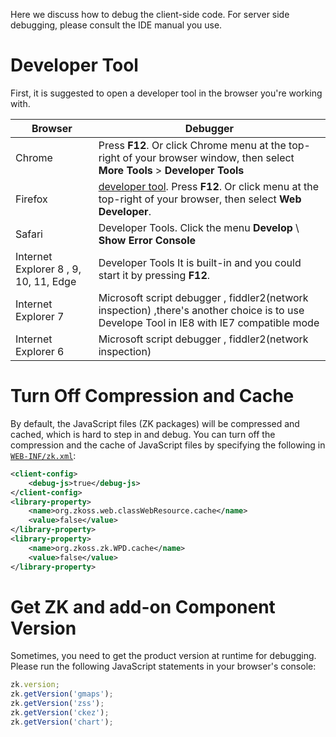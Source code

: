 Here we discuss how to debug the client-side code. For server side
debugging, please consult the IDE manual you use.

# Developer Tool

First, it is suggested to open a developer tool in the browser you're
working with.

| Browser                               | Debugger                                                                                                                                                        |
|---------------------------------------|-----------------------------------------------------------------------------------------------------------------------------------------------------------------|
| Chrome                                | Press **F12**. Or click Chrome menu at the top-right of your browser window, then select **More Tools** \> **Developer Tools**                                  |
| Firefox                               | [developer tool](https://developer.mozilla.org/en-US/docs/Tools). Press **F12**. Or click menu at the top-right of your browser, then select **Web Developer**. |
| Safari                                | Developer Tools. Click the menu **Develop** \\ **Show Error Console**                                                                                           |
| Internet Explorer 8 , 9, 10, 11, Edge | Developer Tools It is built-in and you could start it by pressing **F12**.                                                                                      |
| Internet Explorer 7                   | Microsoft script debugger , fiddler2(network inspection) ,there's another choice is to use Develope Tool in IE8 with IE7 compatible mode                        |
| Internet Explorer 6                   | Microsoft script debugger , fiddler2(network inspection)                                                                                                        |

# Turn Off Compression and Cache

By default, the JavaScript files (ZK packages) will be compressed and
cached, which is hard to step in and debug. You can turn off the
compression and the cache of JavaScript files by specifying the
following in
[`WEB-INF/zk.xml`](ZK_Configuration_Reference/zk.xml):

``` xml
<client-config>
    <debug-js>true</debug-js>
</client-config>
<library-property>
    <name>org.zkoss.web.classWebResource.cache</name>
    <value>false</value>
</library-property>
<library-property>
    <name>org.zkoss.zk.WPD.cache</name>
    <value>false</value>
</library-property>
```

# Get ZK and add-on Component Version

Sometimes, you need to get the product version at runtime for debugging.
Please run the following JavaScript statements in your browser's
console:

``` javascript
zk.version;
zk.getVersion('gmaps');
zk.getVersion('zss');
zk.getVersion('ckez');
zk.getVersion('chart');
```
